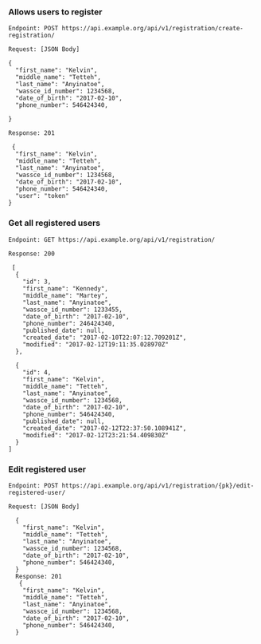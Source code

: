 ### Allows users to register

`Endpoint: POST https://api.example.org/api/v1/registration/create-registration/`

  ``Request: [JSON Body]``

    {
      "first_name": "Kelvin",
      "middle_name": "Tetteh",
      "last_name": "Anyinatoe",
      "wassce_id_number": 1234568,
      "date_of_birth": "2017-02-10",
      "phone_number": 546424340,

    }

  `Response: 201`

     {
      "first_name": "Kelvin",
      "middle_name": "Tetteh",
      "last_name": "Anyinatoe",
      "wassce_id_number": 1234568,
      "date_of_birth": "2017-02-10",
      "phone_number": 546424340,
      "user": "token"
    }

### Get all registered users
`Endpoint: GET https://api.example.org/api/v1/registration/`

  `Response: 200`

     [
      {
        "id": 3,
        "first_name": "Kennedy",
        "middle_name": "Martey",
        "last_name": "Anyinatoe",
        "wassce_id_number": 1233455,
        "date_of_birth": "2017-02-10",
        "phone_number": 246424340,
        "published_date": null,
        "created_date": "2017-02-10T22:07:12.709201Z",
        "modified": "2017-02-12T19:11:35.028970Z"
      },

      {
        "id": 4,
        "first_name": "Kelvin",
        "middle_name": "Tetteh",
        "last_name": "Anyinatoe",
        "wassce_id_number": 1234568,
        "date_of_birth": "2017-02-10",
        "phone_number": 546424340,
        "published_date": null,
        "created_date": "2017-02-12T22:37:50.108941Z",
        "modified": "2017-02-12T23:21:54.409830Z"
      }
    ]

### Edit registered user
`Endpoint: POST https://api.example.org/api/v1/registration/{pk}/edit-registered-user/`
  
  ``Request: [JSON Body]``
  
      {
        "first_name": "Kelvin",
        "middle_name": "Tetteh",
        "last_name": "Anyinatoe",
        "wassce_id_number": 1234568,
        "date_of_birth": "2017-02-10",
        "phone_number": 546424340,
      }
      Response: 201
       {
        "first_name": "Kelvin",
        "middle_name": "Tetteh",
        "last_name": "Anyinatoe",
        "wassce_id_number": 1234568,
        "date_of_birth": "2017-02-10",
        "phone_number": 546424340,
      }
